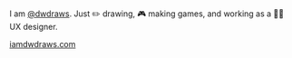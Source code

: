 I am [@dwdraws](www.twitter.com/dwdraws).
Just ✏️ drawing, 🎮 making games, and working as a 👨‍💻 UX designer.

[iamdwdraws.com](www.iamdwdraws.com)
